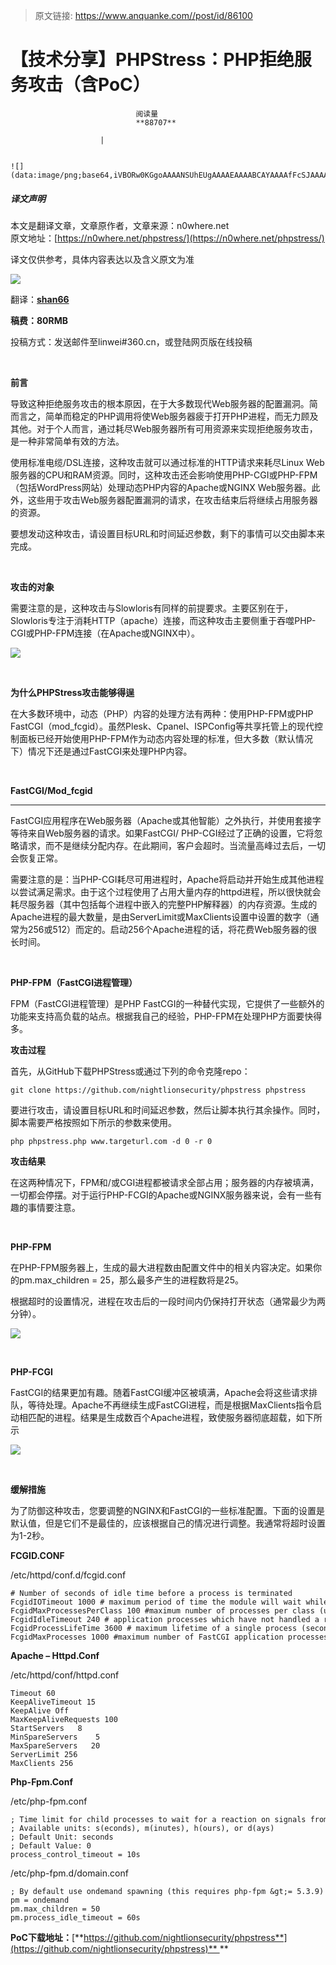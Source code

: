 > 原文链接: https://www.anquanke.com//post/id/86100 


# 【技术分享】PHPStress：PHP拒绝服务攻击（含PoC）


                                阅读量   
                                **88707**
                            
                        |
                        
                                                                                                                                    ![](data:image/png;base64,iVBORw0KGgoAAAANSUhEUgAAAAEAAAABCAYAAAAfFcSJAAAAAXNSR0IArs4c6QAAAARnQU1BAACxjwv8YQUAAAAJcEhZcwAADsQAAA7EAZUrDhsAAAANSURBVBhXYzh8+PB/AAffA0nNPuCLAAAAAElFTkSuQmCC)
                                                                                            



##### 译文声明

本文是翻译文章，文章原作者，文章来源：n0where.net
                                <br>原文地址：[https://n0where.net/phpstress/](https://n0where.net/phpstress/)

译文仅供参考，具体内容表达以及含义原文为准

[![](https://p1.ssl.qhimg.com/t015ea50a96add3402d.png)](https://p1.ssl.qhimg.com/t015ea50a96add3402d.png)



翻译：[**shan66**](http://bobao.360.cn/member/contribute?uid=2522399780)

**稿费：80RMB**

投稿方式：发送邮件至linwei#360.cn，或登陆网页版在线投稿

<br>

**前言**

导致这种拒绝服务攻击的根本原因，在于大多数现代Web服务器的配置漏洞。简而言之，简单而稳定的PHP调用将使Web服务器疲于打开PHP进程，而无力顾及其他。对于个人而言，通过耗尽Web服务器所有可用资源来实现拒绝服务攻击，是一种非常简单有效的方法。

使用标准电缆/DSL连接，这种攻击就可以通过标准的HTTP请求来耗尽Linux Web服务器的CPU和RAM资源。同时，这种攻击还会影响使用PHP-CGI或PHP-FPM（包括WordPress网站）处理动态PHP内容的Apache或NGINX Web服务器。此外，这些用于攻击Web服务器配置漏洞的请求，在攻击结束后将继续占用服务器的资源。

要想发动这种攻击，请设置目标URL和时间延迟参数，剩下的事情可以交由脚本来完成。

<br>

**攻击的对象**

需要注意的是，这种攻击与Slowloris有同样的前提要求。主要区别在于，Slowloris专注于消耗HTTP（apache）连接，而这种攻击主要侧重于吞噬PHP-CGI或PHP-FPM连接（在Apache或NGINX中）。

[![](https://p5.ssl.qhimg.com/t0163e90c6b9f068da6.png)](https://p5.ssl.qhimg.com/t0163e90c6b9f068da6.png)

<br>

**为什么PHPStress攻击能够得逞**

在大多数环境中，动态（PHP）内容的处理方法有两种：使用PHP-FPM或PHP FastCGI（mod_fcgid）。虽然Plesk、Cpanel、ISPConfig等共享托管上的现代控制面板已经开始使用PHP-FPM作为动态内容处理的标准，但大多数（默认情况下）情况下还是通过FastCGI来处理PHP内容。

<br>

**FastCGI/Mod_fcgid**

****

FastCGI应用程序在Web服务器（Apache或其他智能）之外执行，并使用套接字等待来自Web服务器的请求。如果FastCGI/ PHP-CGI经过了正确的设置，它将忽略请求，而不是继续分配内存。在此期间，客户会超时。当流量高峰过去后，一切会恢复正常。

需要注意的是：当PHP-CGI耗尽可用进程时，Apache将启动并开始生成其他进程以尝试满足需求。由于这个过程使用了占用大量内存的httpd进程，所以很快就会耗尽服务器（其中包括每个进程中嵌入的完整PHP解释器）的内存资源。生成的Apache进程的最大数量，是由ServerLimit或MaxClients设置中设置的数字（通常为256或512）而定的。启动256个Apache进程的话，将花费Web服务器的很长时间。

<br>

**PHP-FPM（FastCGI进程管理）**

FPM（FastCGI进程管理）是PHP FastCGI的一种替代实现，它提供了一些额外的功能来支持高负载的站点。根据我自己的经验，PHP-FPM在处理PHP方面要快得多。

**攻击过程**

首先，从GitHub下载PHPStress或通过下列的命令克隆repo： 

```
git clone https://github.com/nightlionsecurity/phpstress phpstress
```

要进行攻击，请设置目标URL和时间延迟参数，然后让脚本执行其余操作。同时，脚本需要严格按照如下所示的参数来使用。

```
php phpstress.php www.targeturl.com -d 0 -r 0
```

**攻击结果**

在这两种情况下，FPM和/或CGI进程都被请求全部占用；服务器的内存被填满，一切都会停摆。对于运行PHP-FCGI的Apache或NGINX服务器来说，会有一些有趣的事情要注意。

<br>

**PHP-FPM**

在PHP-FPM服务器上，生成的最大进程数由配置文件中的相关内容决定。如果你的pm.max_children = 25，那么最多产生的进程数将是25。

根据超时的设置情况，进程在攻击后的一段时间内仍保持打开状态（通常最少为两分钟）。

[![](https://p4.ssl.qhimg.com/t01d6498e0b50a08ecc.png)](https://p4.ssl.qhimg.com/t01d6498e0b50a08ecc.png)

<br>

**PHP-FCGI**

FastCGI的结果更加有趣。随着FastCGI缓冲区被填满，Apache会将这些请求排队，等待处理。Apache不再继续生成FastCGI进程，而是根据MaxClients指令启动相匹配的进程。结果是生成数百个Apache进程，致使服务器彻底超载，如下所示 

[![](https://p0.ssl.qhimg.com/t01035a20a466b2e977.png)](https://p0.ssl.qhimg.com/t01035a20a466b2e977.png)

<br>

**缓解措施**

为了防御这种攻击，您要调整的NGINX和FastCGI的一些标准配置。下面的设置是默认值，但是它们不是最佳的，应该根据自己的情况进行调整。我通常将超时设置为1-2秒。

**FCGID.CONF**

/etc/httpd/conf.d/fcgid.conf



```
# Number of seconds of idle time before a process is terminated
FcgidIOTimeout 1000 # maximum period of time the module will wait while trying to read from or write to a FastCGI application
FcgidMaxProcessesPerClass 100 #maximum number of processes per class (user)
FcgidIdleTimeout 240 # application processes which have not handled a request for this period of time will be terminated
FcgidProcessLifeTime 3600 # maximum lifetime of a single process (seconds)
FcgidMaxProcesses 1000 #maximum number of FastCGI application processes which can be active at one time.
```

**Apache – Httpd.Conf**

/etc/httpd/conf/httpd.conf



```
Timeout 60
KeepAliveTimeout 15
KeepAlive Off
MaxKeepAliveRequests 100
StartServers   8
MinSpareServers    5
MaxSpareServers   20
ServerLimit 256
MaxClients 256
```

**Php-Fpm.Conf**

/etc/php-fpm.conf



```
; Time limit for child processes to wait for a reaction on signals from master.
; Available units: s(econds), m(inutes), h(ours), or d(ays)
; Default Unit: seconds
; Default Value: 0
process_control_timeout = 10s
```

/etc/php-fpm.d/domain.conf



```
; By default use ondemand spawning (this requires php-fpm &gt;= 5.3.9)
pm = ondemand
pm.max_children = 50
pm.process_idle_timeout = 60s
```

**PoC下载地址：**[**https://github.com/nightlionsecurity/phpstress**](https://github.com/nightlionsecurity/phpstress)** **
